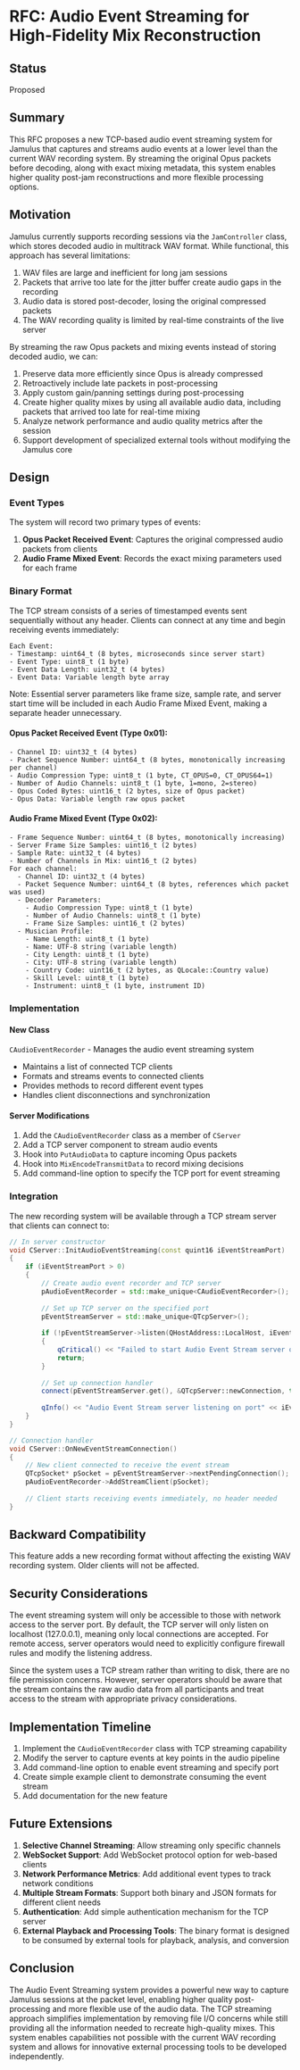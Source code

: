 # RFC: Audio Event Streaming for High-Fidelity Mix Reconstruction

## Status
Proposed

## Summary
This RFC proposes a new TCP-based audio event streaming system for Jamulus that captures and streams audio events at a lower level than the current WAV recording system. By streaming the original Opus packets before decoding, along with exact mixing metadata, this system enables higher quality post-jam reconstructions and more flexible processing options.

## Motivation
Jamulus currently supports recording sessions via the `JamController` class, which stores decoded audio in multitrack WAV format. While functional, this approach has several limitations:

1. WAV files are large and inefficient for long jam sessions
2. Packets that arrive too late for the jitter buffer create audio gaps in the recording
3. Audio data is stored post-decoder, losing the original compressed packets
4. The WAV recording quality is limited by real-time constraints of the live server

By streaming the raw Opus packets and mixing events instead of storing decoded audio, we can:

1. Preserve data more efficiently since Opus is already compressed
2. Retroactively include late packets in post-processing
3. Apply custom gain/panning settings during post-processing
4. Create higher quality mixes by using all available audio data, including packets that arrived too late for real-time mixing
5. Analyze network performance and audio quality metrics after the session
6. Support development of specialized external tools without modifying the Jamulus core

## Design

### Event Types
The system will record two primary types of events:

1. **Opus Packet Received Event**: Captures the original compressed audio packets from clients
2. **Audio Frame Mixed Event**: Records the exact mixing parameters used for each frame

### Binary Format
The TCP stream consists of a series of timestamped events sent sequentially without any header. Clients can connect at any time and begin receiving events immediately:

```
Each Event:
- Timestamp: uint64_t (8 bytes, microseconds since server start)
- Event Type: uint8_t (1 byte)
- Event Data Length: uint32_t (4 bytes)
- Event Data: Variable length byte array
```

Note: Essential server parameters like frame size, sample rate, and server start time will be included in each Audio Frame Mixed Event, making a separate header unnecessary.

#### Opus Packet Received Event (Type 0x01):
```
- Channel ID: uint32_t (4 bytes)
- Packet Sequence Number: uint64_t (8 bytes, monotonically increasing per channel)
- Audio Compression Type: uint8_t (1 byte, CT_OPUS=0, CT_OPUS64=1)
- Number of Audio Channels: uint8_t (1 byte, 1=mono, 2=stereo)
- Opus Coded Bytes: uint16_t (2 bytes, size of Opus packet)
- Opus Data: Variable length raw opus packet
```

#### Audio Frame Mixed Event (Type 0x02):
```
- Frame Sequence Number: uint64_t (8 bytes, monotonically increasing)
- Server Frame Size Samples: uint16_t (2 bytes)
- Sample Rate: uint32_t (4 bytes)
- Number of Channels in Mix: uint16_t (2 bytes)
For each channel:
  - Channel ID: uint32_t (4 bytes)
  - Packet Sequence Number: uint64_t (8 bytes, references which packet was used)
  - Decoder Parameters:
    - Audio Compression Type: uint8_t (1 byte)
    - Number of Audio Channels: uint8_t (1 byte)
    - Frame Size Samples: uint16_t (2 bytes)
  - Musician Profile:
    - Name Length: uint8_t (1 byte)
    - Name: UTF-8 string (variable length)
    - City Length: uint8_t (1 byte)
    - City: UTF-8 string (variable length)
    - Country Code: uint16_t (2 bytes, as QLocale::Country value)
    - Skill Level: uint8_t (1 byte)
    - Instrument: uint8_t (1 byte, instrument ID)
```

### Implementation

#### New Class

`CAudioEventRecorder` - Manages the audio event streaming system
  - Maintains a list of connected TCP clients
  - Formats and streams events to connected clients
  - Provides methods to record different event types
  - Handles client disconnections and synchronization

#### Server Modifications

1. Add the `CAudioEventRecorder` class as a member of `CServer`
2. Add a TCP server component to stream audio events
3. Hook into `PutAudioData` to capture incoming Opus packets
4. Hook into `MixEncodeTransmitData` to record mixing decisions
5. Add command-line option to specify the TCP port for event streaming

### Integration

The new recording system will be available through a TCP stream server that clients can connect to:

```cpp
// In server constructor
void CServer::InitAudioEventStreaming(const quint16 iEventStreamPort)
{
    if (iEventStreamPort > 0)
    {
        // Create audio event recorder and TCP server
        pAudioEventRecorder = std::make_unique<CAudioEventRecorder>();
        
        // Set up TCP server on the specified port
        pEventStreamServer = std::make_unique<QTcpServer>();
        
        if (!pEventStreamServer->listen(QHostAddress::LocalHost, iEventStreamPort))
        {
            qCritical() << "Failed to start Audio Event Stream server on port" << iEventStreamPort;
            return;
        }
        
        // Set up connection handler
        connect(pEventStreamServer.get(), &QTcpServer::newConnection, this, &CServer::OnNewEventStreamConnection);
        
        qInfo() << "Audio Event Stream server listening on port" << iEventStreamPort;
    }
}

// Connection handler
void CServer::OnNewEventStreamConnection()
{
    // New client connected to receive the event stream
    QTcpSocket* pSocket = pEventStreamServer->nextPendingConnection();
    pAudioEventRecorder->AddStreamClient(pSocket);
    
    // Client starts receiving events immediately, no header needed
}
```

## Backward Compatibility
This feature adds a new recording format without affecting the existing WAV recording system. Older clients will not be affected.

## Security Considerations
The event streaming system will only be accessible to those with network access to the server port. By default, the TCP server will only listen on localhost (127.0.0.1), meaning only local connections are accepted. For remote access, server operators would need to explicitly configure firewall rules and modify the listening address.

Since the system uses a TCP stream rather than writing to disk, there are no file permission concerns. However, server operators should be aware that the stream contains the raw audio data from all participants and treat access to the stream with appropriate privacy considerations.

## Implementation Timeline

1. Implement the `CAudioEventRecorder` class with TCP streaming capability
2. Modify the server to capture events at key points in the audio pipeline
3. Add command-line option to enable event streaming and specify port
4. Create simple example client to demonstrate consuming the event stream
5. Add documentation for the new feature

## Future Extensions

1. **Selective Channel Streaming**: Allow streaming only specific channels
2. **WebSocket Support**: Add WebSocket protocol option for web-based clients
3. **Network Performance Metrics**: Add additional event types to track network conditions
4. **Multiple Stream Formats**: Support both binary and JSON formats for different client needs
5. **Authentication**: Add simple authentication mechanism for the TCP server
6. **External Playback and Processing Tools**: The binary format is designed to be consumed by external tools for playback, analysis, and conversion

## Conclusion
The Audio Event Streaming system provides a powerful new way to capture Jamulus sessions at the packet level, enabling higher quality post-processing and more flexible use of the audio data. The TCP streaming approach simplifies implementation by removing file I/O concerns while still providing all the information needed to recreate high-quality mixes. This system enables capabilities not possible with the current WAV recording system and allows for innovative external processing tools to be developed independently.